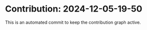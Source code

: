 # Contribution: 2024-12-05-19-50
This is an automated commit to keep the contribution graph active.
